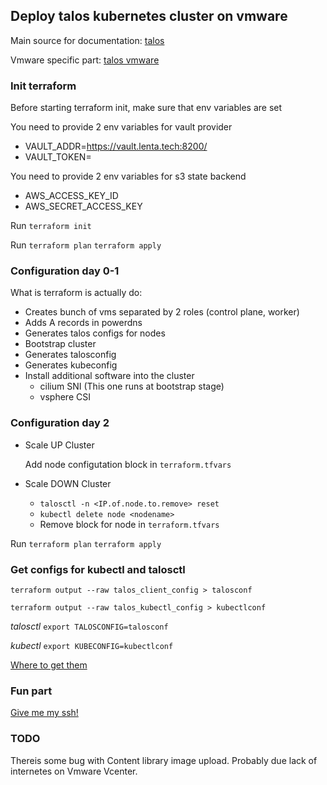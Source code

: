 ## Deploy talos kubernetes cluster on vmware


Main source for documentation: [talos](https://www.talos.dev)

Vmware specific part: [talos vmware](https://www.talos.dev/v1.8/talos-guides/install/virtualized-platforms/vmware/)

### Init terraform
Before starting terraform init, make sure that env variables are set

You need to provide 2 env variables for vault provider
* VAULT_ADDR=https://vault.lenta.tech:8200/
* VAULT_TOKEN=<Your valid vault acces token>

You need to provide 2 env variables for s3 state backend
* AWS_ACCESS_KEY_ID
* AWS_SECRET_ACCESS_KEY

Run `terraform init`

Run `terraform plan` `terraform apply`

### Configuration day 0-1

What is terraform is actually do:

* Creates bunch of vms separated by 2 roles (control plane, worker)
* Adds A records in powerdns
* Generates talos configs for nodes
* Bootstrap cluster
* Generates talosconfig
* Generates kubeconfig
* Install additional software into the cluster
  - cilium SNI (This one runs at bootstrap stage)
  - vsphere CSI

### Configuration day 2

* Scale UP Cluster

  Add node configutation block in `terraform.tfvars`

* Scale DOWN Cluster

  - `talosctl -n <IP.of.node.to.remove> reset`
  - `kubectl delete node <nodename>`
  - Remove block for node in `terraform.tfvars`

Run `terraform plan` `terraform apply`

### Get configs for kubectl and talosctl

`terraform output --raw talos_client_config > talosconf`

`terraform output --raw talos_kubectl_config > kubectlconf`

*talosctl* `export TALOSCONFIG=talosconf`

*kubectl* `export KUBECONFIG=kubectlconf`

[Where to get them](https://www.talos.dev/v1.8/introduction/quickstart/)


### Fun part
[Give me my ssh!](https://www.siderolabs.com/blog/how-to-ssh-into-talos-linux/)


### TODO
Thereis some bug with Content library image upload. Probably due lack of internetes
on Vmware Vcenter.

